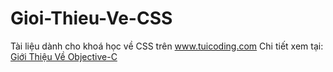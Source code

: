 # Gioi-Thieu-Ve-CSS
Tài liệu dành cho khoá học về CSS trên <a href="http://www.tuicoding.com" title="Học Lập Trình">www.tuicoding.com</a>
Chi tiết xem tại: <a href="http://www.tuicoding.com/Gioi-Thieu-Ve-CSS" title="Giới Thiệu Về Objective C">Giới Thiệu Về Objective-C</a>


